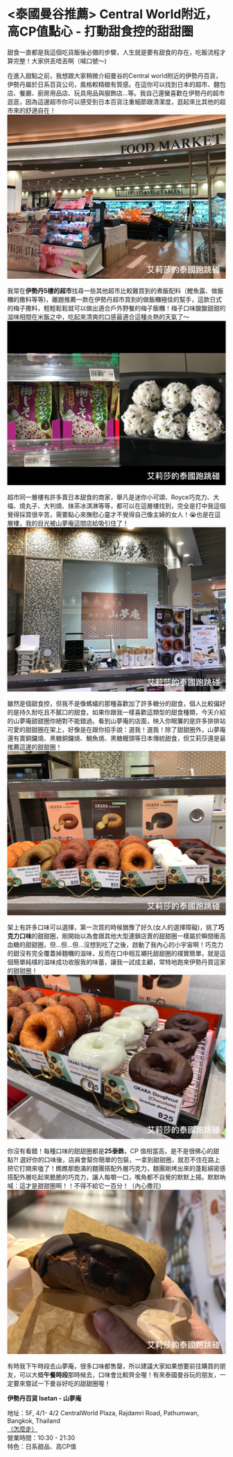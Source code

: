 # \<泰國曼谷推薦\> Central World附近，高CP值點心 - 打動甜食控的甜甜圈

甜食一直都是我這個吃貨飯後必備的步驟，人生就是要有甜食的存在，吃飯流程才算完整！大家供丟唔丟啊（喊口號～)

在進入甜點之前，我想跟大家稍微介紹曼谷的Central world附近的伊勢丹百貨，伊勢丹屬於日系百貨公司，風格較精緻有質感。在這你可以找到日本的超市、麵包店、餐廳、廚房用品店、玩具用品與服飾店...等。我自己還蠻喜歡在伊勢丹的超市逛逛，因為這邊超市你可以感受到日本百貨注重細節跟清潔度，逛起來比其他的超市來的舒適自在！  
![](Supermarket.jpg)

我常在**伊勢丹5樓的超市**找尋一些其他超市比較難買到的煮飯配料（鰹魚露、做飯糰的撒料等等)，離題推薦一款在伊勢丹超市買到的做飯糰極佳的幫手，這款日式的梅子撒料，輕輕鬆鬆就可以做出適合戶外野餐的梅子飯糰！梅子口味酸酸甜甜的滋味相間在米飯之中，吃起來清爽的口感最適合這種炎熱的天氣了～
![](Topping.jpg)

超市同一層樓有許多賣日本甜食的商家，舉凡是迷你小可頌、Royce巧克力、大福、燒丸子、大判燒、抹茶冰淇淋等等，都可以在這層樓找到，完全是打中我這個覺得採買很辛苦，需要點心來撫慰心靈才不覺得自己像主婦的女人！😭也是在這層樓，我的目光被山夢庵這間店給吸引住了！
![](Store.jpg)

雖然是個甜食控，但我不是像螞蟻的那種喜歡加了許多糖分的甜食，個人比較偏好的是持久耐吃且不膩口的甜食，如果你跟我一樣喜歡這類型的甜食種類，今天介紹的山夢庵甜甜圈你絕對不能錯過。看到山夢庵的店面，映入你眼簾的是許多排排站可愛的甜甜圈在架上，好像是在跟你招手說：選我！選我！除了甜甜圈外，山夢庵還有賣銅鑼燒、黑糖銅鑼燒、鯛魚燒、黑糖饅頭等日本傳統甜食，但艾莉莎還是最推薦這邊的甜甜圈！  
![](Donut2.jpg)

架上有許多口味可以選擇，第一次買的時候猶豫了好久(女人的選擇障礙)，挑了**巧克力口味**的甜甜圈，剛開始以為會跟其他大型連鎖店賣的甜甜圈一樣屬於瞬間衝高血糖的甜甜圈，但...但...但...沒想到吃了之後，啟動了我內心的小宇宙啊！巧克力的甜沒有完全覆蓋掉麵糰的滋味，反而在口中相互襯托甜甜圈的樸實簡單，就是這個簡單純樸的滋味成功收服我的味蕾，讓我一試成主顧，常特地跑來伊勢丹買這家的甜甜圈！  
![](Donut1.jpg)

你沒有看錯！每種口味的甜甜圈都是**25泰銖**，CP 值相當高，是不是很佛心的甜點?! 選好你的口味後，店員會幫你簡單的包裝，一拿到甜甜圈，就忍不住在路上把它打開來嗑了！瞧瞧那飽滿的麵團搭配外層巧克力，麵團剛烤出來的蓬鬆綿密感搭配外層吃起來脆脆的巧克力，讓人每嚼一口，嘴角都不自覺的默默上揚。默默吶喊：這才是甜甜圈啊！！不得不給它一百分！（內心撒花)  
![](Package.jpg)

有時我下午時段去山夢庵，很多口味都售罄，所以建議大家如果想要前往購買的朋友，可以大概**午餐時段**那時候去，口味會比較齊全喔！有來泰國曼谷玩的朋友，一定要來嘗試一下曼谷好吃的甜甜圈喔！

**伊勢丹百貨 Isetan - 山夢庵**

地址：5F, 4/1- 4/2 CentralWorld Plaza, Rajdamri Road, Pathumwan, Bangkok, Thailand   
[（怎麼走）](https://goo.gl/maps/1CeZjnpX8J52)  
營業時間：10:30 - 21:30  
特色：日系甜品、高CP值















